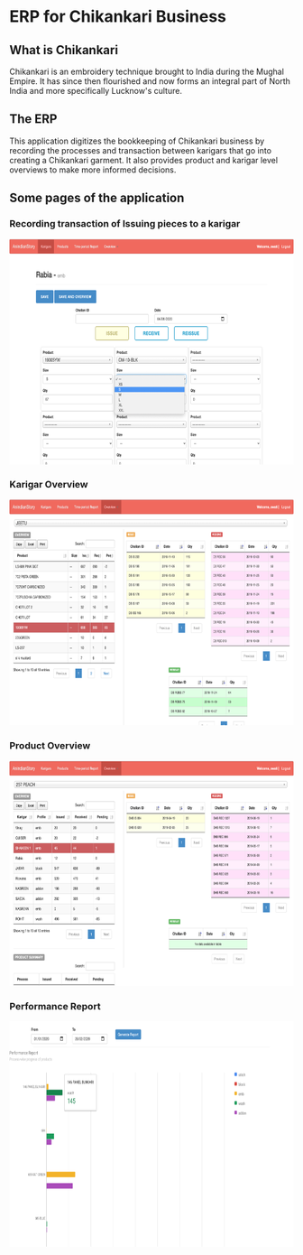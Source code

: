 # ERP for Chikankari Business

## What is Chikankari

Chikankari is an embroidery technique brought to India during the Mughal Empire. It has since then flourished and now forms an integral part of North India and more specifically Lucknow's culture.

## The ERP
This application digitizes the bookkeeping of Chikankari business by recording the processes and transaction between karigars that go into creating a Chikankari garment. It also provides product and karigar level overviews to make more informed decisions.

## Some pages of the application

### Recording transaction of Issuing pieces to a karigar
<img src="https://github.com/minzey/erp-chikankari-business/blob/master/screenshots/Screenshot%202020-08-03%20at%201.29.03%20PM.png" width="800" height="400">

### Karigar Overview
<img src="https://github.com/minzey/erp-chikankari-business/blob/master/screenshots/Screenshot%202020-08-03%20at%201.25.14%20PM.png" width="800" height="400">

### Product Overview
<img src="https://github.com/minzey/erp-chikankari-business/blob/master/screenshots/Screenshot%202020-08-03%20at%201.25.36%20PM.png" width="800" height="400">

### Performance Report
<img src="https://github.com/minzey/erp-chikankari-business/blob/master/screenshots/Screenshot%202020-08-03%20at%201.27.27%20PM.png" width="800" height="400">


